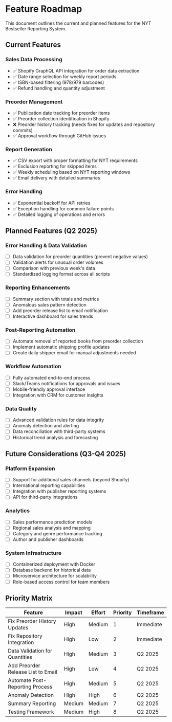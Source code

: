 # Feature Roadmap

This document outlines the current and planned features for the NYT Bestseller Reporting System.

## Current Features

### Sales Data Processing
- ✅ Shopify GraphQL API integration for order data extraction
- ✅ Date range selection for weekly report periods
- ✅ ISBN-based filtering (978/979 barcodes)
- ✅ Refund handling and quantity adjustment

### Preorder Management
- ✅ Publication date tracking for preorder items
- ✅ Preorder collection identification in Shopify
- ❌ Preorder history tracking (needs fixes for updates and repository commits)
- ✅ Approval workflow through GitHub issues

### Report Generation
- ✅ CSV export with proper formatting for NYT requirements
- ✅ Exclusion reporting for skipped items
- ✅ Weekly scheduling based on NYT reporting windows
- ✅ Email delivery with detailed summaries

### Error Handling
- ✅ Exponential backoff for API retries
- ✅ Exception handling for common failure points
- ✅ Detailed logging of operations and errors

## Planned Features (Q2 2025)

### Error Handling & Data Validation
- [ ] Data validation for preorder quantities (prevent negative values)
- [ ] Validation alerts for unusual order volumes
- [ ] Comparison with previous week's data
- [ ] Standardized logging format across all scripts

### Reporting Enhancements
- [ ] Summary section with totals and metrics
- [ ] Anomalous sales pattern detection
- [ ] Add preorder release list to email notification
- [ ] Interactive dashboard for sales trends

### Post-Reporting Automation
- [ ] Automate removal of reported books from preorder collection
- [ ] Implement automatic shipping profile updates
- [ ] Create daily shipper email for manual adjustments needed

### Workflow Automation
- [ ] Fully automated end-to-end process
- [ ] Slack/Teams notifications for approvals and issues
- [ ] Mobile-friendly approval interface
- [ ] Integration with CRM for customer insights

### Data Quality
- [ ] Advanced validation rules for data integrity
- [ ] Anomaly detection and alerting
- [ ] Data reconciliation with third-party systems
- [ ] Historical trend analysis and forecasting

## Future Considerations (Q3-Q4 2025)

### Platform Expansion
- [ ] Support for additional sales channels (beyond Shopify)
- [ ] International reporting capabilities
- [ ] Integration with publisher reporting systems
- [ ] API for third-party integrations

### Analytics
- [ ] Sales performance prediction models
- [ ] Regional sales analysis and mapping
- [ ] Category and genre performance tracking
- [ ] Author and publisher dashboards

### System Infrastructure
- [ ] Containerized deployment with Docker
- [ ] Database backend for historical data
- [ ] Microservice architecture for scalability
- [ ] Role-based access control for team members

## Priority Matrix

| Feature | Impact | Effort | Priority | Timeframe |
|---------|--------|--------|----------|-----------|
| Fix Preorder History Updates | High | Medium | 1 | Immediate |
| Fix Repository Integration | High | Low | 2 | Immediate |
| Data Validation for Quantities | High | Medium | 3 | Q2 2025 |
| Add Preorder Release List to Email | High | Low | 4 | Q2 2025 |
| Automate Post-Reporting Process | High | Medium | 5 | Q2 2025 |
| Anomaly Detection | High | High | 6 | Q2 2025 |
| Summary Reporting | Medium | Medium | 7 | Q2 2025 |
| Testing Framework | Medium | High | 8 | Q2 2025 |